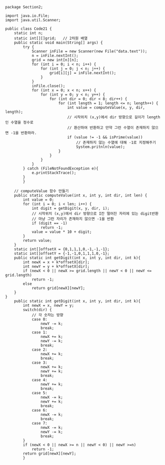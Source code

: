     package Section2;

    import java.io.File;
    import java.util.Scanner;

    public class Code21 {
        static int n;
        static int[][]grid;   // 2차원 배열
        public static void main(String[] args) {
            try {
                Scanner inFile = new Scanner(new File("data.text"));
                n = inFile.nextInt();
                grid = new int[n][n];
                for (int i = 0; i < n; i++) {
                    for (int j = 0; j < n; j++) {
                        grid[i][j] = inFile.nextInt();
                    }
                }
                inFile.close();
                for (int x = 0; x < n; x++) {
                    for (int y = 0; y < n; y++) {
                        for (int dir = 0; dir < 8; dir++) {
                            for (int length = 1; length <= n; length++) {
                                int value = computeValue(x, y, dir, length);
                                // 시작위치 (x,y)에서 dir 방향으로 길이가 length인 수열을 정수로
                                // 환산하여 반환하고 만약 그런 수열이 존재하지 않으면 -1을 반환하라.
                                if (value != -1 && isPrime(value))
                                    // 존재하지 않는 수열에 대해 -1로 지정해주기
                                    System.pritnln(value);
                            }
                        }
                    }
                }
            } catch (FileNotFoundException e){
                e.printStackTrace();
            }
            }

        // computeValue 함수 만들기
        public static computeValue(int x, int y, int dir, int len) {
            int value = 0;
            for (int i = 0; i < len; i++) {
                int digit = getDigit(x, y, dir, i);
                // 시작위치 (x,y)에서 dir 방향으로 I칸 떨어진 자리에 있는 digit반환
                // 마냥 그런 자리가 존재하지 않으면 -1을 반환
                if (digit == -1)
                    return -1;
                value = value * 10 + digit;
            }
            return value;
        }
        static int[]offsetX = {0,1,1,1,0,-1,-1,-1};
        static int[]offsetY = {-1,-1,0,1,1,1,0,-1};
        public static int getDigit(int x, int y, int dir, int k){
            int newX = x + k*offsetX[dir];
            int newY = y + k*offsetX[dir];
            if (newX < 0 || newX >= grid.length || newY < 0 || newY <= grid.length)
                return -1;
            else
                return grid[newX][newY];
        }
    }
        public static int getDigit(int x, int y, int dir, int k){
            int newX = x, newY = y;
            switch(dir) {
                // 각 숫자는 방향
                case 0:
                    newY -= k;
                    break;
                case 1:
                    newX += k;
                    newY -= k;
                    break;
                case 2:
                    newX += k;
                    break;
                case 3:
                    newX += k;
                    newY += k;
                    break;
                case 4:
                    newY += k;
                    break;
                case 5:
                    newX -= k;
                    newY += k;
                    break;
                case 6:
                    newX -= k;
                    break;
                case 7:
                    newX -= k;
                    newY -= k;
                    break;
            }
            if (newX < 0 || newX >= n || newY < 0) || newY >=n)
                return -1;
            return grid[newX][newY];
            }
